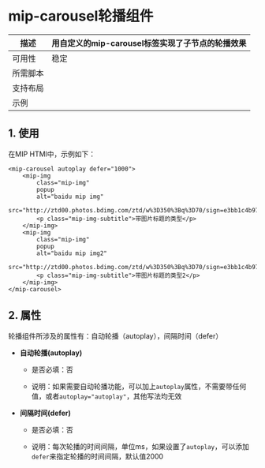 # mip-carousel轮播组件

描述|用自定义的mip-carousel标签实现了子节点的轮播效果
----|----
可用性|稳定
所需脚本|
支持布局| 
示例|

## 1. 使用

在MIP HTMl中，示例如下：

```
<mip-carousel autoplay defer="1000">
    <mip-img 
        class="mip-img" 
        popup 
        alt="baidu mip img" 
        src="http://ztd00.photos.bdimg.com/ztd/w%3D350%3Bq%3D70/sign=e3bb1c4b97ef76c6d0d2fd2ead2d8cc7/f703738da9773912b57d4b0bff198618367ae205.jpg">
        <p class="mip-img-subtitle">带图片标题的类型</p>
    </mip-img>
    <mip-img 
        class="mip-img" 
        popup 
        alt="baidu mip img2" 
        src="http://ztd00.photos.bdimg.com/ztd/w%3D350%3Bq%3D70/sign=e3bb1c4b97ef76c6d0d2fd2ead2d8cc7/f703738da9773912b57d4b0bff198618367ae205.jpg">
        <p class="mip-img-subtitle">带图片标题的类型2</p>
    </mip-img>
</mip-carousel>
```
## 2. 属性

轮播组件所涉及的属性有：自动轮播（autoplay），间隔时间（defer）

- **自动轮播(autoplay)**

    - 是否必填：否

    - 说明：如果需要自动轮播功能，可以加上`autoplay`属性，不需要带任何值，或者`autoplay="autoplay"`，其他写法均无效

- **间隔时间(defer)**

    - 是否必填：否

    - 说明：每次轮播的时间间隔，单位ms，如果设置了`autoplay`，可以添加`defer`来指定轮播的时间间隔，默认值2000

